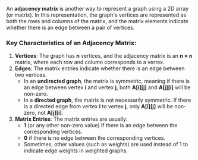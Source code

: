 An **adjacency matrix** is another way to represent a graph using a 2D array (or matrix). In this representation, the graph's vertices are represented as both the rows and columns of the matrix, and the matrix elements indicate whether there is an edge between a pair of vertices.

### Key Characteristics of an Adjacency Matrix:
1. **Vertices**: The graph has **n** vertices, and the adjacency matrix is an **n × n** matrix, where each row and column corresponds to a vertex.
2. **Edges**: The matrix entries indicate whether there is an edge between two vertices.
    - In an **undirected graph**, the matrix is symmetric, meaning if there is an edge between vertex **i** and vertex **j**, both **A[i][j]** and **A[j][i]** will be non-zero.
    - In a **directed graph**, the matrix is not necessarily symmetric. If there is a directed edge from vertex **i** to vertex **j**, only **A[i][j]** will be non-zero, not **A[j][i]**.
3. **Matrix Entries**: The matrix entries are usually:
    - **1** (or any other non-zero value) if there is an edge between the corresponding vertices.
    - **0** if there is no edge between the corresponding vertices.
    - Sometimes, other values (such as weights) are used instead of 1 to indicate edge weights in weighted graphs.

